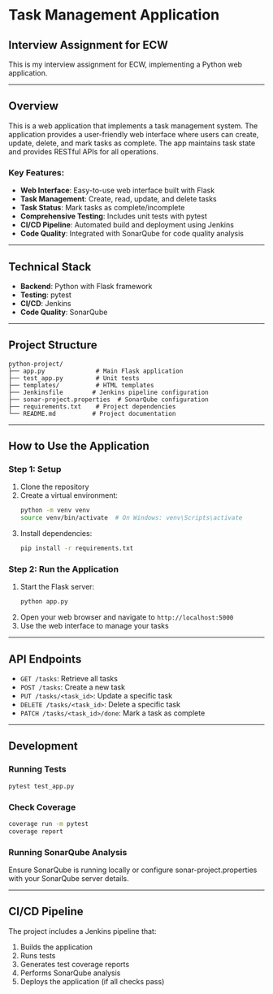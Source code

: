 # Task Management Application

## Interview Assignment for ECW

This is my interview assignment for ECW, implementing a  Python web application.

---

## Overview

This is a web application that implements a task management system. The application provides a user-friendly web interface where users can create, update, delete, and mark tasks as complete. The app maintains task state and provides RESTful APIs for all operations.

### Key Features:
- **Web Interface**: Easy-to-use web interface built with Flask
- **Task Management**: Create, read, update, and delete tasks
- **Task Status**: Mark tasks as complete/incomplete
- **Comprehensive Testing**: Includes unit tests with pytest
- **CI/CD Pipeline**: Automated build and deployment using Jenkins
- **Code Quality**: Integrated with SonarQube for code quality analysis

---

## Technical Stack

- **Backend**: Python with Flask framework
- **Testing**: pytest
- **CI/CD**: Jenkins
- **Code Quality**: SonarQube

---

## Project Structure

```
python-project/
├── app.py              # Main Flask application
├── test_app.py         # Unit tests
├── templates/          # HTML templates
├── Jenkinsfile        # Jenkins pipeline configuration
├── sonar-project.properties  # SonarQube configuration
├── requirements.txt    # Project dependencies
└── README.md          # Project documentation
```

---

## How to Use the Application

### Step 1: Setup

1. Clone the repository
2. Create a virtual environment:
   ```bash
   python -m venv venv
   source venv/bin/activate  # On Windows: venv\Scripts\activate
   ```
3. Install dependencies:
   ```bash
   pip install -r requirements.txt
   ```

### Step 2: Run the Application

1. Start the Flask server:
   ```bash
   python app.py
   ```
2. Open your web browser and navigate to `http://localhost:5000`
3. Use the web interface to manage your tasks

---

## API Endpoints

- `GET /tasks`: Retrieve all tasks
- `POST /tasks`: Create a new task
- `PUT /tasks/<task_id>`: Update a specific task
- `DELETE /tasks/<task_id>`: Delete a specific task
- `PATCH /tasks/<task_id>/done`: Mark a task as complete

---

## Development

### Running Tests
```bash
pytest test_app.py
```

### Check Coverage
```bash
coverage run -m pytest
coverage report
```

### Running SonarQube Analysis
Ensure SonarQube is running locally or configure sonar-project.properties with your SonarQube server details.

---

## CI/CD Pipeline

The project includes a Jenkins pipeline that:
1. Builds the application
2. Runs tests
3. Generates test coverage reports
4. Performs SonarQube analysis
5. Deploys the application (if all checks pass)
